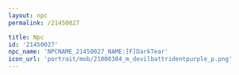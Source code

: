 ```yaml
---
layout: npc
permalink: /21450027

title: Npc
id: '21450027'
npc_name: 'NPCNAME_21450027_NAME:[F]DarkTear'
icon_url: 'portrait/mob/21000304_m_devilbattridentpurple_p.png'
---
```

